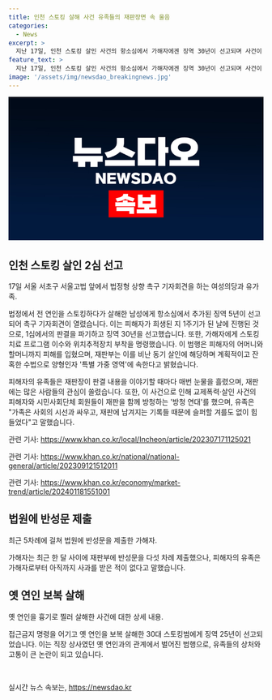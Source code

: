 ```yaml
---
title: 인천 스토킹 살해 사건 유족들의 재판장면 속 울음
categories:
  - News
excerpt: >
  지난 17일, 인천 스토킹 살인 사건의 항소심에서 가해자에겐 징역 30년이 선고되며 사건이 결론을 지었다. 이는 피해자를 스토킹한 뒤 살해한 가해자에게 추가적인 형량이 부과되었고, 법정에서는 가해자에게 스토킹 치료 프로그램 이수와 위치추적장치 부착도 명령했다. 사건 관련하여 가해자의 잔인한 범행과 피해자의 유가족의 절규가 이어졌으며, 재판에서는 가해자의 행위를 비난 동기 살인에 해당한다고 밝혀 주목을 끌었다. 또한, 사건 관련하여 여러 사람들의 이목을 끄는 사건으로 거론되며, 관련자들의 강력한 대응과 이에 따른 재판의 결과가 주목을 받고 있다.
feature_text: >
  지난 17일, 인천 스토킹 살인 사건의 항소심에서 가해자에겐 징역 30년이 선고되며 사건이 결론을 지었다. 이는 피해자를 스토킹한 뒤 살해한 가해자에게 추가적인 형량이 부과되었고, 법정에서는 가해자에게 스토킹 치료 프로그램 이수와 위치추적장치 부착도 명령했다. 사건 관련하여 가해자의 잔인한 범행과 피해자의 유가족의 절규가 이어졌으며, 재판에서는 가해자의 행위를 비난 동기 살인에 해당한다고 밝혀 주목을 끌었다. 또한, 사건 관련하여 여러 사람들의 이목을 끄는 사건으로 거론되며, 관련자들의 강력한 대응과 이에 따른 재판의 결과가 주목을 받고 있다.
image: '/assets/img/newsdao_breakingnews.jpg'
---
```


<p><img src="/assets/img/newsdao_breakingnews.jpg" alt="implanttips 속보" /></p>

<h2 data-ke-size="size26">인천 스토킹 살인 2심 선고</h2> 

<p data-ke-size="size16">17일 서울 서초구 서울고법 앞에서 법정형 상향 촉구 기자회견을 하는 여성의당과 유가족.</p>

<p>법정에서 전 연인을 스토킹하다가 살해한 남성에게 항소심에서 추가된 징역 5년이 선고되어 촉구 기자회견이 열렸습니다. 이는 피해자가 희생된 지 1주기가 된 날에 진행된 것으로, 1심에서의 판결을 파기하고 징역 30년을 선고했습니다. 또한, 가해자에게 스토킹 치료 프로그램 이수와 위치추적장치 부착을 명령했습니다. 이 범행은 피해자의 어머니와 할머니까지 피해를 입혔으며, 재판부는 이를 비난 동기 살인에 해당하며 계획적이고 잔혹한 수법으로 양형인자 '특별 가중 영역'에 속한다고 밝혔습니다.</p></p>

<p>피해자의 유족들은 재판장이 판결 내용을 이야기할 때마다 매번 눈물을 흘렸으며, 재판에는 많은 사람들의 관심이 쏠렸습니다. 또한, 이 사건으로 인해 교제폭력·살인 사건의 피해자와 시민사회단체 회원들이 재판을 함께 방청하는 '방청 연대'를 했으며, 유족은 "가족은 사회의 시선과 싸우고, 재판에 남겨지는 기록들 때문에 슬퍼할 겨를도 없이 힘들었다"고 말했습니다.</p></p>

<p data-ke-size="size16">관련 기사: <a href="https://www.khan.co.kr/local/Incheon/article/202307171125021">https://www.khan.co.kr/local/Incheon/article/202307171125021</a></p>

<p data-ke-size="size16">관련 기사: <a href="https://www.khan.co.kr/national/national-general/article/202309121512011">https://www.khan.co.kr/national/national-general/article/202309121512011</a></p>

<p data-ke-size="size16">관련 기사: <a href="https://www.khan.co.kr/economy/market-trend/article/202401181551001">https://www.khan.co.kr/economy/market-trend/article/202401181551001</a></p>

<h2 data-ke-size="size26">법원에 반성문 제출</h2>

<p data-ke-size="size16">최근 5차례에 걸쳐 법원에 반성문을 제출한 가해자.</p>

<p>가해자는 최근 한 달 사이에 재판부에 반성문을 다섯 차례 제출했으나, 피해자의 유족은 가해자로부터 아직까지 사과를 받은 적이 없다고 말했습니다.</p></p>

<h2 data-ke-size="size26">옛 연인 보복 살해</h2>

<p data-ke-size="size16">옛 연인을 흉기로 찔러 살해한 사건에 대한 상세 내용.</p>

<p>접근금지 명령을 어기고 옛 연인을 보복 살해한 30대 스토킹범에게 징역 25년이 선고되었습니다. 이는 직장 상사였던 옛 연인과의 관계에서 벌어진 범행으로, 유족들의 상처와 고통이 큰 논란이 되고 있습니다.</p></p>

<p data-ke-size="size16">&nbsp;</p>
실시간 뉴스 속보는, <a href="https://newsdao.kr" rel="dofollow">https://newsdao.kr</a>


